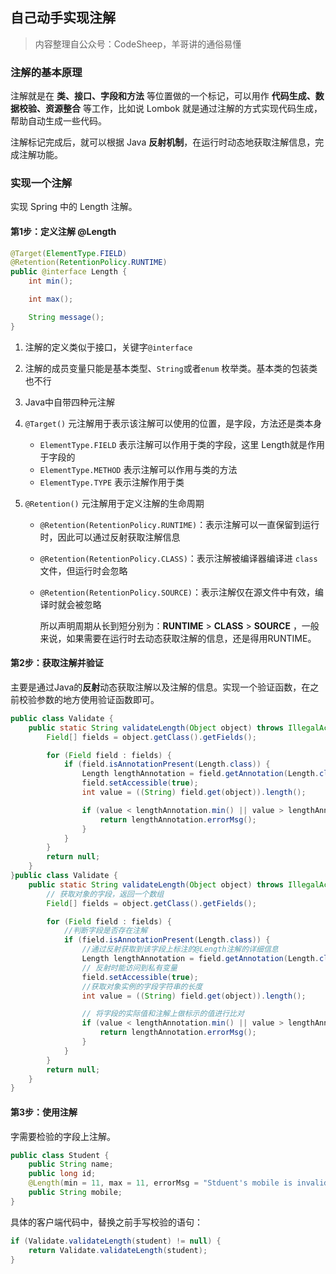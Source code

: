 ## 自己动手实现注解

> 内容整理自公众号：CodeSheep，羊哥讲的通俗易懂

### 注解的基本原理

注解就是在 **类、接口、字段和方法** 等位置做的一个标记，可以用作 **代码生成、数据校验、资源整合** 等工作，比如说 Lombok 就是通过注解的方式实现代码生成，帮助自动生成一些代码。

注解标记完成后，就可以根据 Java **反射机制**，在运行时动态地获取注解信息，完成注解功能。

### 实现一个注解

实现 Spring 中的 Length 注解。

#### 第1步：定义注解 @Length

```java
@Target(ElementType.FIELD)
@Retention(RetentionPolicy.RUNTIME)
public @interface Length {
    int min();

    int max();

    String message();
}
```

1. 注解的定义类似于接口，关键字`@interface`

2. 注解的成员变量只能是基本类型、`String`或者`enum` 枚举类。基本类的包装类也不行

3. Java中自带四种元注解

4. `@Target()`  元注解用于表示该注解可以使用的位置，是字段，方法还是类本身

   * `ElementType.FIELD` 表示注解可以作用于类的字段，这里 Length就是作用于字段的
   * `ElementType.METHOD` 表示注解可以作用与类的方法
   * `ElementType.TYPE` 表示注解作用于类

5. `@Retention()` 元注解用于定义注解的生命周期

   * `@Retention(RetentionPolicy.RUNTIME)`：表示注解可以一直保留到运行时，因此可以通过反射获取注解信息

   * `@Retention(RetentionPolicy.CLASS)`：表示注解被编译器编译进 `class`文件，但运行时会忽略

   * `@Retention(RetentionPolicy.SOURCE)`：表示注解仅在源文件中有效，编译时就会被忽略

     所以声明周期从长到短分别为：**RUNTIME** > **CLASS** > **SOURCE** ，一般来说，如果需要在运行时去动态获取注解的信息，还是得用RUNTIME。

#### 第2步：获取注解并验证

主要是通过Java的**反射**动态获取注解以及注解的信息。实现一个验证函数，在之前校验参数的地方使用验证函数即可。

```java
public class Validate {
    public static String validateLength(Object object) throws IllegalAccessException {
        Field[] fields = object.getClass().getFields();

        for (Field field : fields) {
            if (field.isAnnotationPresent(Length.class)) {
                Length lengthAnnotation = field.getAnnotation(Length.class);
                field.setAccessible(true);
                int value = ((String) field.get(object)).length();

                if (value < lengthAnnotation.min() || value > lengthAnnotation.max()) {
                    return lengthAnnotation.errorMsg();
                }
            }
        }
        return null;
    }
}public class Validate {
    public static String validateLength(Object object) throws IllegalAccessException {
        // 获取对象的字段，返回一个数组
        Field[] fields = object.getClass().getFields();

        for (Field field : fields) {
            //判断字段是否存在注解
            if (field.isAnnotationPresent(Length.class)) {
                //通过反射获取到该字段上标注的@Length注解的详细信息
                Length lengthAnnotation = field.getAnnotation(Length.class);
                // 反射时能访问到私有变量
                field.setAccessible(true);
                //获取对象实例的字段字符串的长度
                int value = ((String) field.get(object)).length();

                // 将字段的实际值和注解上做标示的值进行比对
                if (value < lengthAnnotation.min() || value > lengthAnnotation.max()) {
                    return lengthAnnotation.errorMsg();
                }
            }
        }
        return null;
    }
}
```

#### 第3步：使用注解

字需要检验的字段上注解。

```java
public class Student {
    public String name;
    public long id;
    @Length(min = 11, max = 11, errorMsg = "Stduent's mobile is invalid")
    public String mobile;
}
```

具体的客户端代码中，替换之前手写校验的语句：

```java
if (Validate.validateLength(student) != null) {
    return Validate.validateLength(student);
}
```

